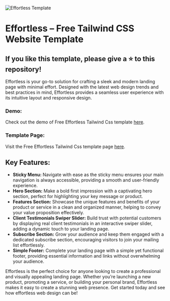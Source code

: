 ![Effortless Template](https://spacema-dev.com/effortless/main_image.png)

# Effortless – Free Tailwind CSS Website Template

## If you like this template, please give a ⭐ to this repository!

Effortless is your go-to solution for crafting a sleek and modern landing page with minimal effort. Designed with the latest web design trends and best practices in mind, Effortless provides a seamless user experience with its intuitive layout and responsive design.

### Demo:

Check out the demo of Free Effortless Tailwind Css template [here](https://spacema-dev.com/effortless).

### Template Page:

Visit the Free Effortless Tailwind Css template page [here](https://spacema-dev.com/effortless-free-tailwind-css-website-template/).

## Key Features:

- **Sticky Menu:** Navigate with ease as the sticky menu ensures your main navigation is always accessible, providing a smooth and user-friendly experience.
- **Hero Section:** Make a bold first impression with a captivating hero section, perfect for highlighting your key message or product.
- **Features Section:** Showcase the unique features and benefits of your product or service in a clean and organized manner, helping to convey your value proposition effectively.
- **Client Testimonials Swiper Slider:** Build trust with potential customers by displaying real client testimonials in an interactive swiper slider, adding a dynamic touch to your landing page.
- **Subscribe Section:** Grow your audience and keep them engaged with a dedicated subscribe section, encouraging visitors to join your mailing list effortlessly.
- **Simple Footer:** Complete your landing page with a simple yet functional footer, providing essential information and links without overwhelming your audience.

Effortless is the perfect choice for anyone looking to create a professional and visually appealing landing page. Whether you’re launching a new product, promoting a service, or building your personal brand, Effortless makes it easy to create a stunning web presence. Get started today and see how effortless web design can be!

